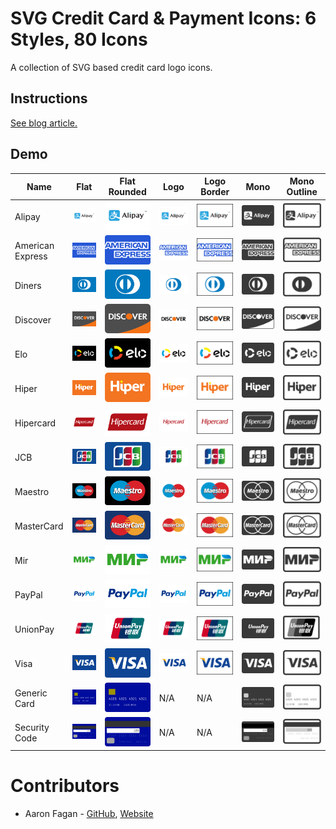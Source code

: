 # SVG Credit Card & Payment Icons: 6 Styles, 80 Icons
A collection of SVG based credit card logo icons.

## Instructions
[See blog article.](https://www.aaronfagan.ca/blog/2017/svg-credit-card-payment-icons-6-styles-80-icons/)

## Demo
|Name				|Flat								|Flat Rounded								|Logo								|Logo Border								|Mono								|Mono Outline								|
|---				|---								|---										|---								|---										|---								|---										|
|Alipay				|![Alipay](flat/alipay.svg)			|![Alipay](flat-rounded/alipay.svg)			|![Alipay](logo/alipay.svg)			|![Alipay](logo-border/alipay.svg)			|![Alipay](mono/alipay.svg)			|![Alipay](mono-outline/alipay.svg)			|
|American Express	|![American Express](flat/amex.svg)	|![American Express](flat-rounded/amex.svg)	|![American Express](logo/amex.svg)	|![American Express](logo-border/amex.svg)	|![American Express](mono/amex.svg)	|![American Express](mono-outline/amex.svg)	|
|Diners				|![Diners](flat/diners.svg)			|![Diners](flat-rounded/diners.svg)			|![Diners](logo/diners.svg)			|![Diners](logo-border/diners.svg)			|![Diners](mono/diners.svg)			|![Diners](mono-outline/diners.svg)			|
|Discover			|![Discover](flat/discover.svg)		|![Discover](flat-rounded/discover.svg)		|![Discover](logo/discover.svg)		|![Discover](logo-border/discover.svg)		|![Discover](mono/discover.svg)		|![Discover](mono-outline/discover.svg)		|
|Elo				|![Elo](flat/elo.svg)				|![Elo](flat-rounded/elo.svg)				|![Elo](logo/elo.svg)				|![Elo](logo-border/elo.svg)				|![Elo](mono/elo.svg)				|![Elo](mono-outline/elo.svg)				|
|Hiper				|![Hiper](flat/hiper.svg)			|![Hiper](flat-rounded/hiper.svg)			|![Hiper](logo/hiper.svg)			|![Hiper](logo-border/hiper.svg)			|![Hiper](mono/hiper.svg)			|![Hiper](mono-outline/hiper.svg)			|
|Hipercard			|![Hipercard](flat/hipercard.svg)	|![Hipercard](flat-rounded/hipercard.svg)	|![Hipercard](logo/hipercard.svg)	|![Hipercard](logo-border/hipercard.svg)	|![Hipercard](mono/hipercard.svg)	|![Hipercard](mono-outline/hipercard.svg)	|
|JCB				|![JCB](flat/jcb.svg)				|![JCB](flat-rounded/jcb.svg)				|![JCB](logo/jcb.svg)				|![JCB](logo-border/jcb.svg)				|![JCB](mono/jcb.svg)				|![JCB](mono-outline/jcb.svg)				|
|Maestro			|![Maestro](flat/maestro.svg)		|![Maestro](flat-rounded/maestro.svg)		|![Maestro](logo/maestro.svg)		|![Maestro](logo-border/maestro.svg)		|![Maestro](mono/maestro.svg)		|![Maestro](mono-outline/maestro.svg)		|
|MasterCard			|![MasterCard](flat/mastercard.svg)	|![MasterCard](flat-rounded/mastercard.svg)	|![MasterCard](logo/mastercard.svg)	|![MasterCard](logo-border/mastercard.svg)	|![MasterCard](mono/mastercard.svg)	|![MasterCard](mono-outline/mastercard.svg)	|
|Mir				|![Mir](flat/mir.svg)				|![Mir](flat-rounded/mir.svg)				|![Mir](logo/mir.svg)				|![Mir](logo-border/mir.svg)				|![Mir](mono/mir.svg)				|![Mir](mono-outline/mir.svg)				|
|PayPal				|![PayPal](flat/paypal.svg)			|![PayPal](flat-rounded/paypal.svg)			|![PayPal](logo/paypal.svg)			|![PayPal](logo-border/paypal.svg)			|![PayPal](mono/paypal.svg)			|![PayPal](mono-outline/paypal.svg)			|
|UnionPay			|![UnionPay](flat/unionpay.svg)		|![UnionPay](flat-rounded/unionpay.svg)		|![UnionPay](logo/unionpay.svg)		|![UnionPay](logo-border/unionpay.svg)		|![UnionPay](mono/unionpay.svg)		|![UnionPay](mono-outline/unionpay.svg)		|
|Visa				|![Visa](flat/visa.svg)				|![UnionPay](flat-rounded/visa.svg)			|![UnionPay](logo/visa.svg)			|![UnionPay](logo-border/visa.svg)			|![UnionPay](mono/visa.svg)			|![UnionPay](mono-outline/visa.svg)			|
|Generic Card		|![Generic Card](flat/generic.svg)	|![Visa](flat-rounded/generic.svg)			|N/A								|N/A										|![Visa](mono/generic.svg)			|![Visa](mono-outline/generic.svg)			|
|Security Code		|![Security Code](flat/code.svg)	|![Security Code](flat-rounded/code.svg)	|N/A								|N/A										|![Security Code](mono/code.svg)	|![Security Code](mono-outline/code.svg)	|

# Contributors
* Aaron Fagan - [GitHub](https://github.com/aaronfagan), [Website](https://www.aaronfagan.ca/)
